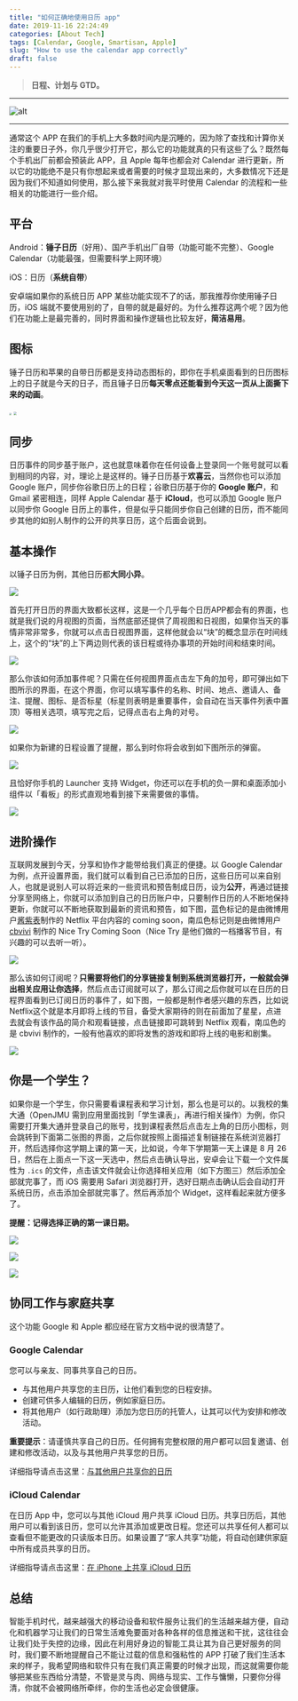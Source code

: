 ```yaml
---
title: "如何正确地使用日历 app"
date: 2019-11-16 22:24:49
categories: [About Tech]
tags: [Calendar, Google, Smartisan, Apple]
slug: "How to use the calendar app correctly"
draft: false
---
```


> **日程、计划与 GTD。**

---

![alt](https://dawnblog-1300625500.cos.ap-guangzhou.myqcloud.com/images/$RFYL2Z6.jpg "Unsplash")

---

通常这个 APP 在我们的手机上大多数时间内是沉睡的，因为除了查找和计算你关注的重要日子外，你几乎很少打开它，那么它的功能就真的只有这些了么？既然每个手机出厂前都会预装此 APP，且 Apple 每年也都会对 Calendar 进行更新，所以它的功能绝不是只有你想起来或者需要的时候才显现出来的，大多数情况下还是因为我们不知道如何使用，那么接下来我就对我平时使用 Calendar 的流程和一些相关的功能进行一些介绍。

## 平台

Android：**锤子日历**（好用）、国产手机出厂自带（功能可能不完整）、Google Calendar（功能最强，但需要科学上网环境）

iOS：日历（**系统自带**）

安卓端如果你的系统日历 APP 某些功能实现不了的话，那我推荐你使用锤子日历，iOS 端就不要使用别的了，自带的就是最好的。为什么推荐这两个呢？因为他们在功能上是最完善的，同时界面和操作逻辑也比较友好，**简洁易用**。

## 图标

锤子日历和苹果的自带日历都是支持动态图标的，即你在手机桌面看到的日历图标上的日子就是今天的日子，而且锤子日历**每天零点还能看到今天这一页从上面撕下来的动画**。

<img src="https://dawnblog-1300625500.cos.ap-guangzhou.myqcloud.com/images/$RBTSTKT.jpg" style="zoom: 25%;" />

<img src="https://dawnblog-1300625500.cos.ap-guangzhou.myqcloud.com/images/$RVDR3YA.jpg" style="zoom: 33%;" />

## 同步

日历事件的同步基于账户，这也就意味着你在任何设备上登录同一个账号就可以看到相同的内容，对，理论上是这样的。锤子日历基于**欢喜云**，当然你也可以添加 Google 账户，同步你谷歌日历上的日程；谷歌日历基于你的 **Google 账户**，和 Gmail 紧密相连，同样 Apple Calendar 基于 **iCloud**，也可以添加 Google 账户以同步你 Google 日历上的事件，但是似乎只能同步你自己创建的日历，而不能同步其他的如别人制作的公开的共享日历，这个后面会说到。

 

## 基本操作

以锤子日历为例，其他日历都**大同小异**。

![](https://dawnblog-1300625500.cos.ap-guangzhou.myqcloud.com/images/$REM0QWS.jpg)

首先打开日历的界面大致都长这样，这是一个几乎每个日历APP都会有的界面，也就是我们说的月视图的页面，当然底部还提供了周视图和日视图，如果你当天的事情非常非常多，你就可以点击日视图界面，这样他就会以“块”的概念显示在时间线上，这个的“块”的上下两边则代表的该日程或待办事项的开始时间和结束时间。

![](https://dawnblog-1300625500.cos.ap-guangzhou.myqcloud.com/images/$RY0PI2X.jpg)

那么你该如何添加事件呢？只需在任何视图界面点击左下角的加号，即可弹出如下图所示的界面，在这个界面，你可以填写事件的名称、时间、地点、邀请人、备注、提醒、图标、是否标星（标星则表明是重要事件，会自动在当天事件列表中置顶）等相关选项，填写完之后，记得点击右上角的对号。

![](https://dawnblog-1300625500.cos.ap-guangzhou.myqcloud.com/images/$RM1FOY9.jpg)

如果你为新建的日程设置了提醒，那么到时你将会收到如下图所示的弹窗。

![](https://dawnblog-1300625500.cos.ap-guangzhou.myqcloud.com/images/$RKAU6O2.jpg)

且恰好你手机的 Launcher 支持 Widget，你还可以在手机的负一屏和桌面添加小组件以「看板」的形式直观地看到接下来需要做的事情。

![](https://dawnblog-1300625500.cos.ap-guangzhou.myqcloud.com/images/$R7ZOEDM.jpg)

## 进阶操作

互联网发展到今天，分享和协作才能带给我们真正的便捷。以 Google Calendar 为例，点开设置界面，我们就可以看到自己已添加的日历，这些日历可以来自别人，也就是说别人可以将近来的一些资讯和预告制成日历，设为**公开**，再通过链接分享至网络上，你就可以添加到自己的日历账户中，只要制作日历的人不断地保持更新，你就可以不断地获取到最新的资讯和预告，如下图，蓝色标记的是由微博用户[酱紫表](https://weibo.com/u/3138279871)制作的 Netflix 平台内容的 coming soon，南瓜色标记则是由微博用户 [cbvivi]( https://weibo.com/cbvivi ) 制作的 Nice Try Coming Soon（Nice Try 是他们做的一档播客节目，有兴趣的可以去听一听）。

![](https://dawnblog-1300625500.cos.ap-guangzhou.myqcloud.com/images/$RJM65X7.jpg)

那么该如何订阅呢？**只需要将他们的分享链接复制到系统浏览器打开，一般就会弹出相关应用让你选择**，然后点击订阅就可以了，那么订阅之后你就可以在日历的日程界面看到已订阅日历的事件了，如下图，一般都是制作者感兴趣的东西，比如说Netflix这个就是本月即将上线的节目，备受大家期待的则在前面加了星星，点进去就会有该作品的简介和观看链接，点击链接即可跳转到 Netflix 观看，南瓜色的是 cbvivi 制作的，一般有他喜欢的即将发售的游戏和即将上线的电影和剧集。

![](https://dawnblog-1300625500.cos.ap-guangzhou.myqcloud.com/images/$RO1Y12A.jpg)

## 你是一个学生？

如果你是一个学生，你只需要看课程表和学习计划，那么也是可以的。以我校的集大通（OpenJMU 需到应用里面找到「学生课表」，再进行相关操作）为例，你只需要打开集大通并登录自己的账号，找到课程表然后点击左上角的日历小图标，则会跳转到下面第二张图的界面，之后你就按照上面描述复制链接在系统浏览器打开，然后选择你这学期上课的第一天，比如说，今年下学期第一天上课是 8 月 26 日，然后在上面点一下这一天选中，然后点击确认导出，安卓会让下载一个文件属性为 `.ics` 的文件，点击该文件就会让你选择相关应用（如下方图三）然后添加全部就完事了，而 iOS 需要用 Safari 浏览器打开，选好日期点击确认后会自动打开系统日历，点击添加全部就完事了。然后再添加个 Widget，这样看起来就方便多了。

**提醒：记得选择正确的第一课日期。**

![](https://dawnblog-1300625500.cos.ap-guangzhou.myqcloud.com/images/$RES3KIQ.jpg)

![](https://dawnblog-1300625500.cos.ap-guangzhou.myqcloud.com/images/$RRI97NZ.jpg)

![](https://dawnblog-1300625500.cos.ap-guangzhou.myqcloud.com/images/$RNDDUSC.jpg)

## 协同工作与家庭共享

这个功能 Google 和 Apple 都应经在官方文档中说的很清楚了。

### Google Calendar

您可以与亲友、同事共享自己的日历。

- 与其他用户共享您的主日历，让他们看到您的日程安排。
- 创建可供多人编辑的日历，例如家庭日历。
- 将其他用户（如行政助理）添加为您日历的托管人，让其可以代为安排和修改活动。

**重要提示**：请谨慎共享自己的日历。任何拥有完整权限的用户都可以回复邀请、创建和修改活动，以及与其他用户共享您的日历。

详细指导请点击这里：[与其他用户共享你的日历]( https://support.google.com/calendar/answer/37082?hl=zh-Hans )

### iCloud Calendar

在日历 App  中，您可以与其他 iCloud 用户共享 iCloud 日历。共享日历后，其他用户可以看到该日历，您可以允许其添加或更改日程。您还可以共享任何人都可以查看但不能更改的只读版本日历。如果设置了“家人共享”功能，将自动创建供家庭中所有成员共享的日历。

详细指导请点击这里：[在 iPhone 上共享 iCloud 日历]( https://support.apple.com/zh-sg/guide/iphone/iph7613c4fb/ios )

## 总结

智能手机时代，越来越强大的移动设备和软件服务让我们的生活越来越方便，自动化和机器学习让我们的日常生活难免要面对各种各样的信息推送和干扰，这往往会让我们处于失控的边缘，因此在利用好身边的智能工具让其为自己更好服务的同时，我们要不断地提醒自己不能让过载的信息和强粘性的 APP 打破了我们生活本来的样子，我希望网络和软件只有在我们真正需要的时候才出现，而这就需要你能够把某些东西给分清楚，不管是灵与肉、网络与现实、工作与慵懒，只要你分得清，你就不会被网络所牵绊，你的生活也必定会很健康。







 

 

 

 

 

 

 

 

 